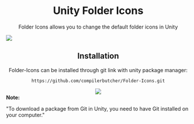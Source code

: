 <!----------------------------------------------------Main Header Part------------------------------------------------------------------ -->
<h1 align="center">Unity Folder Icons</h1>

<p align="center"> Folder Icons allows you to change the default folder icons in Unity </p>
<img src="https://github.com/compilerbutcher/Folder-Icons/assets/97310008/6505017d-5228-43ce-9d02-a574aa1df4ac.png">
<!-- ------------------------------------------------------------------------------------------------------------------------------- -->




<!----------------------------------------------------Installation Part------------------------------------------------------------------ -->
<h2 align="center">Installation</h2>
<p align="center">Folder-Icons can be installed through git link with unity package manager:</p>
<div align="center">

 ```
https://github.com/compilerbutcher/Folder-Icons.git
```
</div>

<div align="center">
<img src="https://github.com/compilerbutcher/Unity-Folder-Icons/assets/97310008/c3033d26-aa95-4143-9a2d-22d0e56b6126.png">
</div>

<div align="left">
 <strong>Note: </strong>
 <p> "To download a package from Git in Unity, you need to have Git installed on your computer."</p>
</div>


<!-- ------------------------------------------------------------------------------------------------------------------------------- -->



